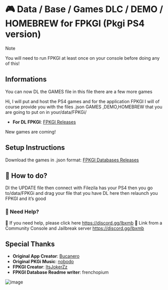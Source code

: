 # 🎮 Data / Base / Games DLC / DEMO / HOMEBREW for FPKGI (Pkgi PS4 version)

> [!NOTE]
> You will need to run FPKGI at least once on your console before doing any of this!

## Informations
You can now DL the GAMES file in this file there are a few more games

Hi, I will put and host the PS4 games and for the application FPKGI I will of course provide you with the files .json GAMES ,DEMO,HOMEBREW that you are going to put on in your/data/FPKGi/

- **For DL FPKGI**: [FPKGI Releases](https://github.com/ItsJokerZz/FPKGi/releases)

New games are coming!

## Setup Instructions
Download the games in .json format: [FPKGI Databases Releases](https://github.com/SeyaXMB/FPKGi-Data-Base-Games-DLC-DEMO-HOMEBREW-/releases/)

## 🧭 How to do?
Dl the UPDATE file then connect with Filezila has your PS4 then you go to/data/FPKGi and drag your file that you have DL here then relaunch you FPKGI and it’s good

### 🚧 Need Help?
🚨 If you need help, please click here https://discord.gg/lbxmb
🔗 Link from a Community Console and Jailbreak server https://discord.gg/lbxmb

## Special Thanks
- **Original App Creator**: [Bucanero](https://www.github.com/bucanero)
- **Original PKGi Music**: [nobodo](https://www.github.com/nobodo)
- **FPKGI Creator**: [ItsJokerZz](https://github.com/ItsJokerZz)
- **FPKGI Database Readme writer**: frenchopium

![image](https://github.com/user-attachments/assets/0f20993b-9264-435e-ab78-a9bddd08eacc)
